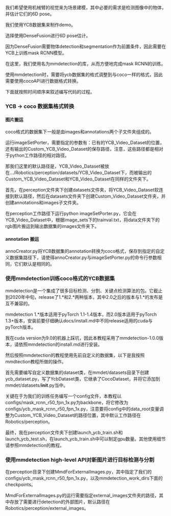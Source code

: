 我们希望使用机械臂的视觉来为场景建模，其中必要的需求是检测图像中的物体，并估计它们的6D pose。

我们使用YCB数据集来制作demo。

选择使用DenseFusion进行6D pose估计。

因为DenseFusion需要物体detection和segmentation作为前置条件，因此需要在YCB上训练mask RCNN模型。

在这里，我们使用名为mmdetection的库，从而方便地完成mask RCNN的训练。

使用mmdetection时，需要将ycb数据集的格式调整到与coco一样的格式，因此需要使用cocoAPI进行数据格式转换。

下面就按照时间顺序来叙述编写代码的过程。

### YCB -> coco 数据集格式转换

#### 图片搬运
coco格式的数据集下一般是由images和annotations两个子文件夹组成的。

运行imageSetPorter，需要指定的参数有：已有的YCB_Video_Dataset的位置，还有输出的Custom_YCB_Video_Dataset的保存路径，注意，这些路径都是相对于python工作路径的相对路径。

那我们这里的默认路径是，YCB_Video_Dataset被放在.../Robotics/perception/datasets/YCB_Video_Dataset下，而被输出的Custom_YCB_Video_Dataset和YCB_Video_Dataset在同样的文件夹下。

首先，在perception文件夹下创建datasets文件夹，将YCB_Video_Dataset软连接到默认路径，然后在datasets文件夹下创建Custom_Video_Dataset文件夹，并创建annotations和images子文件夹。

在perception工作路径下运行python imageSetPorter.py，它会在YCB_Video_Dataset中，根据image_sets下的trainval.txt，将data文件夹下的rgb图片搬运到输出数据集的images文件夹下。

#### annotation 搬运
annoCreator.py将YCB数据集的annotation转换为coco格式，保存到指定的自定义数据集路径下，请使得annoCreator.py与imageSetPorter.py的命令行参数相同，它们默认是相同的。

### 使用mmdetection训练coco格式的YCB数据集
mmdetection是一个集成了很多目标检测、分割、关键点检测算法的包。它截止到2020年中旬，release了1.*和2.*两种版本，其中2.0之后的版本与1.*的发布是互不兼容的。

mmdetection 1.*版本适用于pyTorch 1.1-1.4版本，而2.0版本适用于pyTorch 1.3+版本，安装前要仔细确认docs/install.md中不同release适用的cuda与pyTorch版本。

我在cuda version为9.0的机器上踩坑，因此本教程采用了mmdetection-1.0.0版本，请依照mmdetection的install.md进行安装。

然后按照mmdetection的教程使用先前自定义的数据集，以下是我按照mmdtection教程所做的操作。

首先需要编写自定义数据集的dataset类，在mmdet/datasets目录下创建ycb_dataset.py，写了YcbDataset类，它继承了CocoDataset，并将它添加到mmdet/datasets/__init__.py当中。

关键在于为我们的训练任务编写一个config文件，本教程以configs/mask_rcnn_r50_fpn_1x.py为backbone，将它修改为configs/ycb_mask_rcnn_r50_fpn_1x.py，注意要将config中的data_root变量调整为Custom_YCB_Video_Dataset的路径位置，其中默认工作路径在Robotics/perception。

最终，我在perception文件夹下创建launch_ycb_train.sh和launch_ycb_test.sh，在launch_ycb_train.sh中可以制定gpu数量。其他使用细节请参照mmdetection的教程。

### 使用mmdetection high-level API对新图片进行目标检测与分割
在perception目录下创建MmdForExternalImages.py，其中指定了我们的configs/ycb_mask_rcnn_r50_fpn_1x.py，以及mmdetection_work_dirs下面的checkpoints。

MmdForExternalImages.py的运行需要指定external_images文件夹的路径，其中存放了需要进行detection的外部图片，默认路径在Robotics/perception/external_images。

